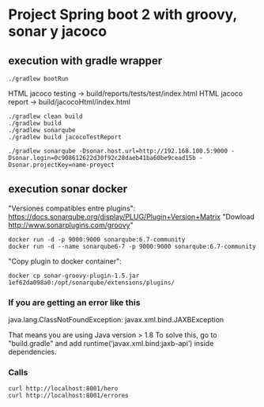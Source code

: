# Project Spring boot 2 with groovy, sonar y jacoco


## execution with gradle wrapper

`./gradlew bootRun`

HTML jacoco testing -> build/reports/tests/test/index.html
HTML jacoco report -> build/jacocoHtml/index.html
```
./gradlew clean build
./gradlew build
./gradlew sonarqube
./gradlew build jacocoTestReport
```

```
./gradlew sonarqube -Dsonar.host.url=http://192.168.100.5:9000 -Dsonar.login=0c908612622d30f92c28daeb41ba60be9cead15b -Dsonar.projectKey=name-proyect
```


## execution sonar docker

"Versiones compatibles entre plugins": https://docs.sonarqube.org/display/PLUG/Plugin+Version+Matrix
"Dowload http://www.sonarplugins.com/groovy"
```
docker run -d -p 9000:9000 sonarqube:6.7-community
docker run -d --name sonarqube6-7 -p 9000:9000 sonarqube:6.7-community
```

"Copy plugin to docker container": 

`docker cp sonar-groovy-plugin-1.5.jar 1ef62da098a0:/opt/sonarqube/extensions/plugins/`


### If you are getting an error like this
java.lang.ClassNotFoundException: javax.xml.bind.JAXBException

That means you are using Java version > 1.8
To solve this, go to "build.gradle" and add runtime(‘javax.xml.bind:jaxb-api’) inside dependencies. 


### Calls

```
curl http://localhost:8001/hero
curl http://localhost:8001/errores
```
